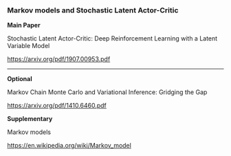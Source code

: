 
### Markov models and Stochastic Latent Actor-Critic
**Main Paper**

Stochastic Latent Actor-Critic: Deep Reinforcement Learning with a Latent Variable Model

https://arxiv.org/pdf/1907.00953.pdf

---

**Optional**

Markov Chain Monte Carlo and Variational Inference: Gridging the Gap

https://arxiv.org/pdf/1410.6460.pdf

**Supplementary**

Markov models

https://en.wikipedia.org/wiki/Markov_model


